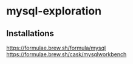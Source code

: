# mysql-exploration

## Installations

https://formulae.brew.sh/formula/mysql
https://formulae.brew.sh/cask/mysqlworkbench


